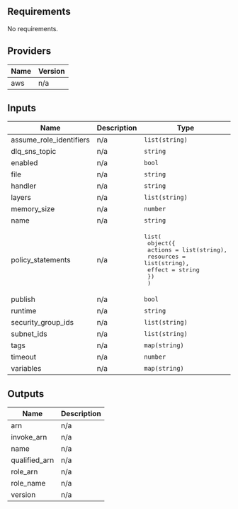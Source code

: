 ## Requirements

No requirements.

## Providers

| Name | Version |
|------|---------|
| aws | n/a |

## Inputs

| Name | Description | Type | Default | Required |
|------|-------------|------|---------|:--------:|
| assume\_role\_identifiers | n/a | `list(string)` | `[]` | no |
| dlq\_sns\_topic | n/a | `string` | `""` | no |
| enabled | n/a | `bool` | `true` | no |
| file | n/a | `string` | n/a | yes |
| handler | n/a | `string` | `"index.handler"` | no |
| layers | n/a | `list(string)` | `[]` | no |
| memory\_size | n/a | `number` | `128` | no |
| name | n/a | `string` | n/a | yes |
| policy\_statements | n/a | <pre>list(<br>    object({<br>      actions   = list(string),<br>      resources = list(string),<br>      effect    = string<br>    })<br>  )</pre> | `[]` | no |
| publish | n/a | `bool` | `false` | no |
| runtime | n/a | `string` | `"nodejs12.x"` | no |
| security\_group\_ids | n/a | `list(string)` | `[]` | no |
| subnet\_ids | n/a | `list(string)` | `[]` | no |
| tags | n/a | `map(string)` | `{}` | no |
| timeout | n/a | `number` | `3` | no |
| variables | n/a | `map(string)` | `{}` | no |

## Outputs

| Name | Description |
|------|-------------|
| arn | n/a |
| invoke\_arn | n/a |
| name | n/a |
| qualified\_arn | n/a |
| role\_arn | n/a |
| role\_name | n/a |
| version | n/a |

